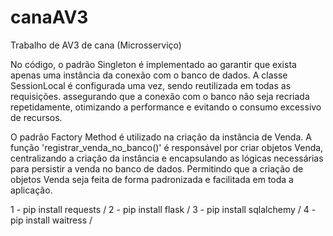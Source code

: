 # canaAV3
Trabalho de AV3 de cana (Microsserviço)

No código, o padrão Singleton é implementado  ao garantir que exista apenas uma instância da conexão com o banco de dados. A classe SessionLocal é configurada uma vez, sendo reutilizada em todas as requisições. assegurando que a conexão com o banco não seja recriada repetidamente, otimizando a performance e evitando o consumo excessivo de recursos.

O padrão Factory Method é utilizado na criação da instância de Venda. A função 'registrar_venda_no_banco()' é responsável por criar objetos Venda, centralizando a criação da instância e encapsulando as lógicas necessárias para persistir a venda no banco de dados. Permitindo que a criação de objetos Venda seja feita de forma padronizada e facilitada em toda a aplicação.



1 - pip install requests /
2 - pip install flask /
3 - pip install sqlalchemy /
4 - pip install waitress /
